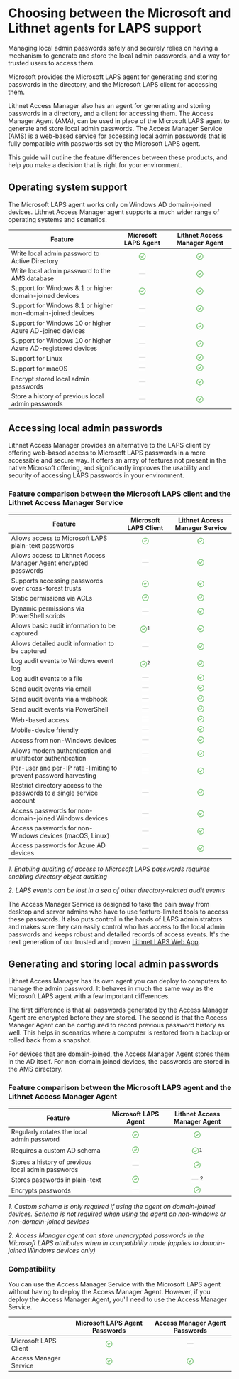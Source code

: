 # Choosing between the Microsoft and Lithnet agents for LAPS support
Managing local admin passwords safely and securely relies on having a mechanism to generate and store the local admin passwords, and a way for trusted users to access them.

Microsoft provides the Microsoft LAPS agent for generating and storing passwords in the directory, and the Microsoft LAPS client for accessing them. 

Lithnet Access Manager also has an agent for generating and storing passwords in a directory, and a client for accessing them. The Access Manager Agent (AMA), can be used in place of the Microsoft LAPS agent to generate and store local admin passwords. The Access Manager Service (AMS) is a web-based service for accessing local admin passwords that is fully compatible with passwords set by the Microsoft LAPS agent.
 
This guide will outline the feature differences between these products, and help you make a decision that is right for your environment.

## Operating system support
The Microsoft LAPS agent works only on Windows AD domain-joined devices. Lithnet Access Manager agent supports a much wider range of operating systems and scenarios.

| Feature | Microsoft LAPS Agent | Lithnet Access Manager Agent |
| --- | :---: | :---: |
| Write local admin password to Active Directory | <img src="../images/check2.png" width=15 />| <img src="../images/check2.png" width=15 />|
| Write local admin password to the AMS database | <img src="../images/dash.png" width=15 /> | <img src="../images/check2.png" width=15 />|
| Support for Windows 8.1 or higher domain-joined devices | <img src="../images/check2.png" width=15 />| <img src="../images/check2.png" width=15 />|
| Support for Windows 8.1 or higher non-domain-joined devices | <img src="../images/dash.png" width=15 />| <img src="../images/check2.png" width=15 />|
| Support for Windows 10 or higher Azure AD-joined devices | <img src="../images/dash.png" width=15 />| <img src="../images/check2.png" width=15 />|
| Support for Windows 10 or higher Azure AD-registered devices | <img src="../images/dash.png" width=15 />| <img src="../images/check2.png" width=15 />|
| Support for Linux | <img src="../images/dash.png" width=15 />| <img src="../images/check2.png" width=15 />|
| Support for macOS | <img src="../images/dash.png" width=15 />| <img src="../images/check2.png" width=15 />|
| Encrypt stored local admin passwords | <img src="../images/dash.png" width=15 />| <img src="../images/check2.png" width=15 />|
| Store a history of previous local admin passwords | <img src="../images/dash.png" width=15 />| <img src="../images/check2.png" width=15 />|

## Accessing local admin passwords
Lithnet Access Manager provides an alternative to the LAPS client by offering web-based access to Microsoft LAPS passwords in a more accessible and secure way. It offers an array of features not present in the native Microsoft offering, and significantly improves the usability and security of accessing LAPS passwords in your environment.

### Feature comparison between the Microsoft LAPS client and the Lithnet Access Manager Service

| Feature | Microsoft LAPS Client | Lithnet Access Manager Service |
| -- | :--: | :--: |
| Allows access to Microsoft LAPS plain-text passwords | <img src="../images/check2.png" width=15 />| <img src="../images/check2.png" width=15 />|
| Allows access to Lithnet Access Manager Agent encrypted passwords | <img src="../images/dash.png" width=15 />| <img src="../images/check2.png" width=15 />|
| Supports accessing passwords over cross-forest trusts | <img src="../images/check2.png" width=15 />| <img src="../images/check2.png" width=15 />|
| Static permissions via ACLs | <img src="../images/check2.png" width=15 />| <img src="../images/check2.png" width=15 />|
| Dynamic permissions via PowerShell scripts | <img src="../images/dash.png" width=15 />| <img src="../images/check2.png" width=15 />|
| Allows basic audit information to be captured | <img src="../images/check2.png" width=15 /><sup>1</sup> | <img src="../images/check2.png" width=15 />|
| Allows detailed audit information to be captured | <img src="../images/dash.png" width=15 />| <img src="../images/check2.png" width=15 />|
| Log audit events to Windows event log | <img src="../images/check2.png" width=15 /><sup>2</sup> | <img src="../images/check2.png" width=15 />|
| Log audit events to a file | <img src="../images/dash.png" width=15 />| <img src="../images/check2.png" width=15 />|
| Send audit events via email | <img src="../images/dash.png" width=15 />| <img src="../images/check2.png" width=15 />|
| Send audit events via a webhook | <img src="../images/dash.png" width=15 />| <img src="../images/check2.png" width=15 />|
| Send audit events via PowerShell | <img src="../images/dash.png" width=15 />| <img src="../images/check2.png" width=15 />|
| Web-based access | <img src="../images/dash.png" width=15 />| <img src="../images/check2.png" width=15 />|
| Mobile-device friendly | <img src="../images/dash.png" width=15 />| <img src="../images/check2.png" width=15 />|
| Access from non-Windows devices | <img src="../images/dash.png" width=15 />| <img src="../images/check2.png" width=15 />|
| Allows modern authentication and multifactor authentication | <img src="../images/dash.png" width=15 />| <img src="../images/check2.png" width=15 />|
| Per-user and per-IP rate-limiting to prevent password harvesting | <img src="../images/dash.png" width=15 />| <img src="../images/check2.png" width=15 />|
| Restrict directory access to the passwords to a single service account | <img src="../images/dash.png" width=15 />| <img src="../images/check2.png" width=15 />|
| Access passwords for non-domain-joined Windows devices | <img src="../images/dash.png" width=15 />| <img src="../images/check2.png" width=15 />|
| Access passwords for non-Windows devices (macOS, Linux) | <img src="../images/dash.png" width=15 />| <img src="../images/check2.png" width=15 />|
| Access passwords for Azure AD devices | <img src="../images/dash.png" width=15 />| <img src="../images/check2.png" width=15 />|

_1. Enabling auditing of access to Microsoft LAPS passwords requires enabling directory object auditing_

_2. LAPS events can be lost in a sea of other directory-related audit events_

The Access Manager Service is designed to take the pain away from desktop and server admins who have to use feature-limited tools to access these passwords. It also puts control in the hands of LAPS administrators and makes sure they can easily control who has access to the local admin passwords and keeps robust and detailed records of access events. It's the next generation of our trusted and proven [Lithnet LAPS Web App](https://github.com/lithnet/laps-web).

## Generating and storing local admin passwords
Lithnet Access Manager has its own agent you can deploy to computers to manage the admin password. It behaves in much the same way as the Microsoft LAPS agent with a few important differences. 

The first difference is that all passwords generated by the Access Manager Agent are encrypted before they are stored. The second is that the Access Manager Agent can be configured to record previous password history as well. This helps in scenarios where a computer is restored from a backup or rolled back from a snapshot.

For devices that are domain-joined, the Access Manager Agent stores them in the AD itself. For non-domain joined devices, the passwords are stored in the AMS directory.

### Feature comparison between the Microsoft LAPS agent and the Lithnet Access Manager Agent

| Feature | Microsoft LAPS Agent | Lithnet Access Manager Agent |
| -- | :--: | :--: |
| Regularly rotates the local admin password | <img src="../images/check2.png" width=15 />| <img src="../images/check2.png" width=15 />|
| Requires a custom AD schema | <img src="../images/check2.png" width=15 />| <img src="../images/check2.png" width=15 /><sup>1<sup> |
| Stores a history of previous local admin passwords | <img src="../images/dash.png" width=15 />| <img src="../images/check2.png" width=15 />|
| Stores passwords in plain-text | <img src="../images/check2.png" width=15 />| <img src="../images/dash.png" width=15 /> <sup>2</sup> |
| Encrypts passwords | <img src="../images/dash.png" width=15 />| <img src="../images/check2.png" width=15 />|

_1. Custom schema is only required if using the agent on domain-joined devices. Schema is not required when using the agent on non-windows or non-domain-joined devices_

_2. Access Manager agent can store unencrypted passwords in the Microsoft LAPS attributes when in compatibility mode (applies to domain-joined Windows devices only)_

### Compatibility
You can use the Access Manager Service with the Microsoft LAPS agent without having to deploy the Access Manager Agent. However, if you deploy the Access Manager Agent, you'll need to use the Access Manager Service.

| | Microsoft LAPS Agent Passwords | Access Manager Agent Passwords |
| -- | :--: | :--: |
| Microsoft LAPS Client | <img src="../images/check2.png" width=15 />| <img src="../images/dash.png" width=15 />| 
| Access Manager Service | <img src="../images/check2.png" width=15 />| <img src="../images/check2.png" width=15 />| 
